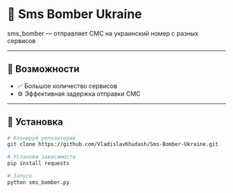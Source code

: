 # 🌟 Sms Bomber Ukraine

sms_bomber — отправляет СМС на украинский номер с разных сервисов

---

## 🚀 Возможности

- ✅ Большое количество сервисов
- ⚙️ Эффективная задержка отправки СМС 

---

## 🧰 Установка

```bash
# Клонируй репозиторий
git clone https://github.com/VladislavKhudash/Sms-Bomber-Ukraine.git

# Установи зависимости
pip install requests

# Запуск
python sms_bomber.py
